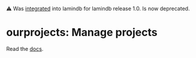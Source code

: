 ⚠️ Was [integrated](https://github.com/laminlabs/lamindb/pull/2342) into lamindb for lamindb release 1.0. Is now deprecated.

# ourprojects: Manage projects

Read the [docs](https://docs.lamin.ai/ourprojects).
